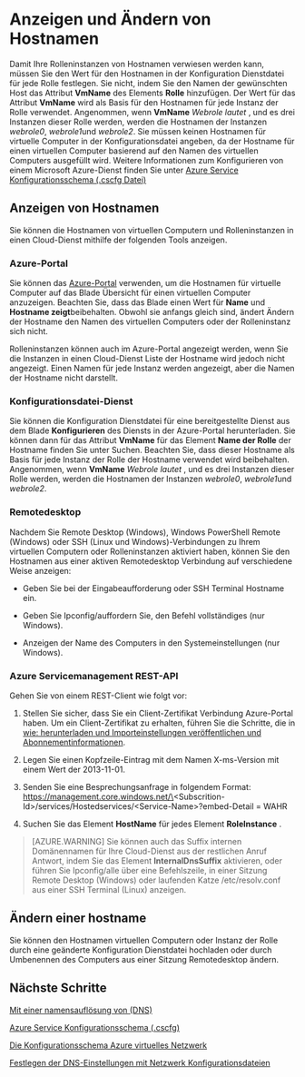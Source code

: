 <properties 
   pageTitle="Anzeigen und Ändern von Hostnamen | Microsoft Azure"
   description="Zum Anzeigen und Ändern von Hostnamen für Azure-virtuellen Computern web und Worker-Rollen für die namensauflösung"
   services="virtual-network"
   documentationCenter="na"
   authors="jimdial"
   manager="carmonm"
   editor="tysonn" />
<tags 
   ms.service="virtual-network"
   ms.devlang="na"
   ms.topic="article"
   ms.tgt_pltfrm="na"
   ms.workload="infrastructure-services"
   ms.date="04/27/2016"
   ms.author="jdial" />

# <a name="viewing-and-modifying-hostnames"></a>Anzeigen und Ändern von Hostnamen

Damit Ihre Rolleninstanzen von Hostnamen verwiesen werden kann, müssen Sie den Wert für den Hostnamen in der Konfiguration Dienstdatei für jede Rolle festlegen. Sie nicht, indem Sie den Namen der gewünschten Host das Attribut **VmName** des Elements **Rolle** hinzufügen. Der Wert für das Attribut **VmName** wird als Basis für den Hostnamen für jede Instanz der Rolle verwendet. Angenommen, wenn **VmName** *Webrole lautet* , und es drei Instanzen dieser Rolle werden, werden die Hostnamen der Instanzen *webrole0*, *webrole1*und *webrole2*. Sie müssen keinen Hostnamen für virtuelle Computer in der Konfigurationsdatei angeben, da der Hostname für einen virtuellen Computer basierend auf den Namen des virtuellen Computers ausgefüllt wird. Weitere Informationen zum Konfigurieren von einem Microsoft Azure-Dienst finden Sie unter [Azure Service Konfigurationsschema (.cscfg Datei)](https://msdn.microsoft.com/library/azure/ee758710.aspx)

## <a name="viewing-hostnames"></a>Anzeigen von Hostnamen

Sie können die Hostnamen von virtuellen Computern und Rolleninstanzen in einen Cloud-Dienst mithilfe der folgenden Tools anzeigen.

### <a name="azure-portal"></a>Azure-Portal

Sie können das [Azure-Portal](http://portal.azure.com) verwenden, um die Hostnamen für virtuelle Computer auf das Blade Übersicht für einen virtuellen Computer anzuzeigen. Beachten Sie, dass das Blade einen Wert für **Name** und **Hostname zeigt**beibehalten. Obwohl sie anfangs gleich sind, ändert Ändern der Hostname den Namen des virtuellen Computers oder der Rolleninstanz sich nicht.

Rolleninstanzen können auch im Azure-Portal angezeigt werden, wenn Sie die Instanzen in einen Cloud-Dienst Liste der Hostname wird jedoch nicht angezeigt. Einen Namen für jede Instanz werden angezeigt, aber die Namen der Hostname nicht darstellt.

### <a name="service-configuration-file"></a>Konfigurationsdatei-Dienst

Sie können die Konfiguration Dienstdatei für eine bereitgestellte Dienst aus dem Blade **Konfigurieren** des Diensts in der Azure-Portal herunterladen. Sie können dann für das Attribut **VmName** für das Element **Name der Rolle** der Hostname finden Sie unter Suchen. Beachten Sie, dass dieser Hostname als Basis für jede Instanz der Rolle der Hostname verwendet wird beibehalten. Angenommen, wenn **VmName** *Webrole lautet* , und es drei Instanzen dieser Rolle werden, werden die Hostnamen der Instanzen *webrole0*, *webrole1*und *webrole2*.

### <a name="remote-desktop"></a>Remotedesktop

Nachdem Sie Remote Desktop (Windows), Windows PowerShell Remote (Windows) oder SSH (Linux und Windows)-Verbindungen zu Ihrem virtuellen Computern oder Rolleninstanzen aktiviert haben, können Sie den Hostnamen aus einer aktiven Remotedesktop Verbindung auf verschiedene Weise anzeigen:

- Geben Sie bei der Eingabeaufforderung oder SSH Terminal Hostname ein.

- Geben Sie Ipconfig/auffordern Sie, den Befehl vollständiges (nur Windows).

- Anzeigen der Name des Computers in den Systemeinstellungen (nur Windows).

### <a name="azure-service-management-rest-api"></a>Azure Servicemanagement REST-API

Gehen Sie von einem REST-Client wie folgt vor:

1. Stellen Sie sicher, dass Sie ein Client-Zertifikat Verbindung Azure-Portal haben. Um ein Client-Zertifikat zu erhalten, führen Sie die Schritte, die in [wie: herunterladen und Importeinstellungen veröffentlichen und Abonnementinformationen](https://msdn.microsoft.com/library/dn385850.aspx). 

1. Legen Sie einen Kopfzeile-Eintrag mit dem Namen X-ms-Version mit einem Wert der 2013-11-01.

1. Senden Sie eine Besprechungsanfrage in folgendem Format: https://management.core.windows.net/\<Subscrition-Id\>/services/Hostedservices/\<Service-Name\>?embed-Detail = WAHR

1. Suchen Sie das Element **HostName** für jedes Element **RoleInstance** .

>[AZURE.WARNING] Sie können auch das Suffix internen Domänennamen für Ihre Cloud-Dienst aus der restlichen Anruf Antwort, indem Sie das Element **InternalDnsSuffix** aktivieren, oder führen Sie Ipconfig/alle über eine Befehlszeile, in einer Sitzung Remote Desktop (Windows) oder laufenden Katze /etc/resolv.conf aus einer SSH Terminal (Linux) anzeigen.

## <a name="modifying-a-hostname"></a>Ändern einer hostname

Sie können den Hostnamen virtuellen Computern oder Instanz der Rolle durch eine geänderte Konfiguration Dienstdatei hochladen oder durch Umbenennen des Computers aus einer Sitzung Remotedesktop ändern.

## <a name="next-steps"></a>Nächste Schritte

[Mit einer namensauflösung von (DNS)](virtual-networks-name-resolution-for-vms-and-role-instances.md)

[Azure Service Konfigurationsschema (.cscfg)](https://msdn.microsoft.com/library/windowsazure/ee758710.aspx)

[Die Konfigurationsschema Azure virtuelles Netzwerk](http://go.microsoft.com/fwlink/?LinkId=248093)

[Festlegen der DNS-Einstellungen mit Netzwerk Konfigurationsdateien](virtual-networks-specifying-a-dns-settings-in-a-virtual-network-configuration-file.md)
